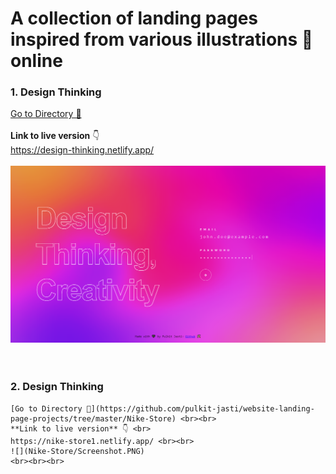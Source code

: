 # A collection of landing pages inspired from various illustrations 🌈 online

### 1. **Design Thinking** <br>
   [ Go to Directory 📂](https://github.com/pulkit-jasti/website-landing-page-projects/tree/master/Design-Thinking) <br><br>
    **Link to live version** 👇 <br>
    https://design-thinking.netlify.app/ <br><br>
    ![](Design-Thinking/images/design-thinking.PNG)
    <br><br><br>

### 2.  **Design Thinking** <br>
    [Go to Directory 📂](https://github.com/pulkit-jasti/website-landing-page-projects/tree/master/Nike-Store) <br><br>
    **Link to live version** 👇 <br>
    https://nike-store1.netlify.app/ <br><br>
    ![](Nike-Store/Screenshot.PNG)
    <br><br><br>
